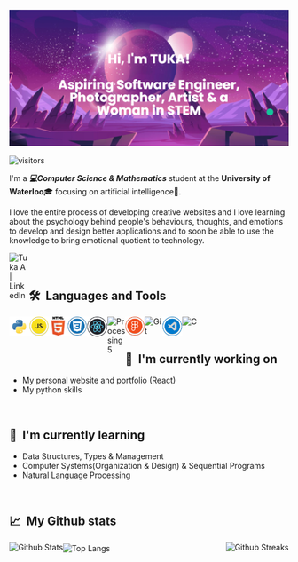 [![MasterHead](banner.png)](github.com/alartuka)

<!-- <p align="center"></p> -->
<!-- <h1 align="center">Hi there, I'm <a href="https://github.com/alartuka" target="_blank" rel="noreferrer">Tuka</a> 👋</h1> -->
<!-- <h3 align="center">I'm a Student, Developer 💻, Photographer 📸, Designer 🎨, and Woman in STEM!</h3>  -->

<!-- [![Github](https://img.shields.io/github/followers/alartuka?label=Follow&style=social)](https://github.com/alartuka) -->
![visitors](https://visitor-badge.laobi.icu/badge?page_id=alartuka)

I'm a ***💻Computer Science & Mathematics*** student at the **University of Waterloo**🎓 focusing on artificial intelligence🤖.

I love the entire process of developing creative websites and I love learning about the psychology behind people's behaviours, thoughts, and emotions to develop and design better applications and to soon be able to use the knowledge to bring emotional quotient to technology. 

<a href="https://www.linkedin.com/in/tukaalarbi/">
         <img align="left" alt="Tuka A | LinkedIn" width="35px" src="https://raw.githubusercontent.com/peterthehan/peterthehan/master/assets/linkedin.svg" /></a>&nbsp;
<!-- <a href="https://instagram.com/alar_tuka2">
         <img align="left" src="https://raw.githubusercontent.com/yushi1007/yushi1007/main/images/instagram.svg" alt="Tuka Alarbi | Instagram" width="21px"/></a>&nbsp; --> 
<!--          ![image](https://user-images.githubusercontent.com/80016785/236652709-df6129f1-e59c-4607-8d47-52ba189821ed.png) -->

<a href="mailto:talarbi@uwaterloo.ca?subject=Reaching out from Github">
<!--          <img align="right" alt="Tuka A | Email" width="35px" src="https://img.icons8.com/?size=512&id=OumT4lIcOllS&format=png" /> -->
<!--                   ![image](https://user-images.githubusercontent.com/80016785/236652709-df6129f1-e59c-4607-8d47-52ba189821ed.png) -->

</a>
<br />
<br />

## 🛠️ &nbsp;Languages and Tools

<img align="left" alt="Python" width="36px" src="https://raw.githubusercontent.com/github/explore/80688e429a7d4ef2fca1e82350fe8e3517d3494d/topics/python/python.png" />
<img align="left" alt="Javascript Icon" width="35px" src="https://github.com/Pedro-Murilo/icons-for-readme/blob/main/.github/js-icon.svg" />
<img align="left" alt="HTML5" width="34px" src="https://raw.githubusercontent.com/github/explore/80688e429a7d4ef2fca1e82350fe8e3517d3494d/topics/html/html.png" />
<img align="left" alt="CSS3" width="35px" src="https://github.com/Pedro-Murilo/icons-for-readme/blob/main/.github/css-icon.svg" />
<img align="" alt="C" width="32px" src="https://cdn.jsdelivr.net/gh/devicons/devicon/icons/c/c-original.svg" />
<img align="left" alt="ReactJS" width="37px" src="https://github.com/Pedro-Murilo/icons-for-readme/blob/main/.github/react-icon.svg" />
<img align="left" alt="Processing5" width="32px" src="https://cdn.jsdelivr.net/gh/devicons/devicon/icons/processing/processing-original.svg" />	
<img align="left" alt="Figma" width="35px" src="https://github.com/Pedro-Murilo/icons-for-readme/blob/main/.github/figma-icon.svg" />
<img align="left" alt="Git" width="32px" src="https://www.vectorlogo.zone/logos/git-scm/git-scm-icon.svg" />
<img align="left" alt="VSCode" width="36px" src="https://github.com/Pedro-Murilo/icons-for-readme/blob/main/.github/vscode-icon.svg" />
<br />
<br />

## 🔭&nbsp; I'm currently working on

- My personal website and portfolio (React)
- My python skills
<br />

## 🌱 &nbsp;I'm currently learning

- Data Structures, Types & Management
- Computer Systems(Organization & Design) & Sequential Programs
- Natural Language Processing 
<br />

## 📈 &nbsp;My Github stats
<img alt="Github Stats" align="left" src="https://github-readme-stats.vercel.app/api?username=alartuka&show_icons=true&theme=algolia&hide_border=true" />
<img alt="Github Streaks" align="right" src="https://github-readme-streak-stats.herokuapp.com/?user=alartuka&theme=algolia&hide_border=true"/>
<img alt="Top Langs" align="center" src="https://github-readme-stats.vercel.app/api/top-langs/?username=alartuka&theme=algolia&hide_border=true" />
<br />


<!-- ============================================================================================= -->
<!--
**alartuka/alartuka** is a ✨ _special_ ✨ repository because its `README.md` (this file) appears on your GitHub profile.

Here are some ideas to get you started:

- 🔭 I’m currently working on ...
- 🌱 I’m currently learning ...
- 👯 I’m looking to collaborate on ...
- 🤔 I’m looking for help with ...
- 💬 Ask me about ...
- 📫 How to reach me: ...
- 😄 Pronouns: ...
- ⚡ Fun fact: ...
-->
